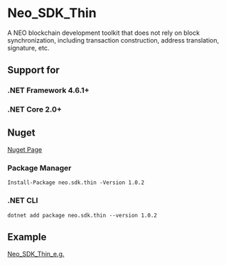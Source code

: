 # Neo_SDK_Thin
A NEO blockchain development toolkit that does not rely on block synchronization, including transaction construction, address translation, signature, etc.

## Support for 

### .NET Framework 4.6.1+

### .NET Core 2.0+


## Nuget

[Nuget Page](https://www.nuget.org/packages/neo.sdk.thin/)

### Package Manager

```
Install-Package neo.sdk.thin -Version 1.0.2
```

### .NET CLI


```
dotnet add package neo.sdk.thin --version 1.0.2
```


## Example
[Neo_SDK_Thin_e.g.](https://github.com/NewEconoLab/Neo_SDK_Thin_e.g.)
